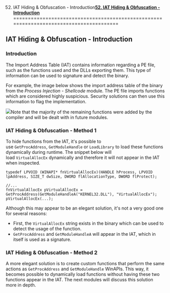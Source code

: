 52. IAT Hiding & Obfuscation - Introduction[**52. IAT Hiding & Obfuscation - Introduction**](https://maldevacademy.com/modules/52)
=======================================================================================

**IAT Hiding & Obfuscation - Introduction**
-------------------------------------------

### **Introduction**

The Import Address Table (IAT) contains information regarding a PE file, such as the functions used and the DLLs exporting them. This type of information can be used to signature and detect the binary.

For example, the image below shows the import address table of the binary from the *Process Injection - Shellcode* module. The PE file imports functions which are considered highly suspicious. Security solutions can then use this information to flag the implementation.

[![](52%20IAT%20Hiding%20&%20Obfuscation%20-%20Introduction%2092083157ed3949938746858848e5ef9d/iat-intro-209847024-7ba7fa01-913d-405a-94c1-6cd28adcee51.png)](52%20IAT%20Hiding%20&%20Obfuscation%20-%20Introduction%2092083157ed3949938746858848e5ef9d/iat-intro-209847024-7ba7fa01-913d-405a-94c1-6cd28adcee51.png)Note that the majority of the remaining functions were added by the compiler and will be dealt with in future modules.

### **IAT Hiding & Obfuscation - Method 1**

To hide functions from the IAT, it's possible to use `GetProcAddress`, `GetModuleHandle` or `LoadLibrary` to load these functions dynamically during runtime. The snippet below will load `VirtualAllocEx` dynamically and therefore it will not appear in the IAT when inspected.


```
typedef LPVOID (WINAPI* fnVirtualAllocEx)(HANDLE hProcess, LPVOID lpAddress, SIZE_T dwSize, DWORD flAllocationType, DWORD flProtect);

//...
fnVirtualAllocEx pVirtualAllocEx = GetProcAddress(GetModuleHandleA("KERNEL32.DLL"), "VirtualAllocEx");
pVirtualAllocEx(...);

```
Although this may appear to be an elegant solution, it's not a very good one for several reasons:

* First, the `VirtualAllocEx` string exists in the binary which can be used to detect the usage of the function.
* `GetProcAddress` and `GetModuleHandleA` will appear in the IAT, which in itself is used as a signature.

### **IAT Hiding & Obfuscation - Method 2**

A more elegant solution is to create custom functions that perform the same actions as `GetProcAddress` and `GetModuleHandle` WinAPIs. This way, it becomes possible to dynamically load functions without having these two functions appear in the IAT. The next modules will discuss this solution more in depth.

